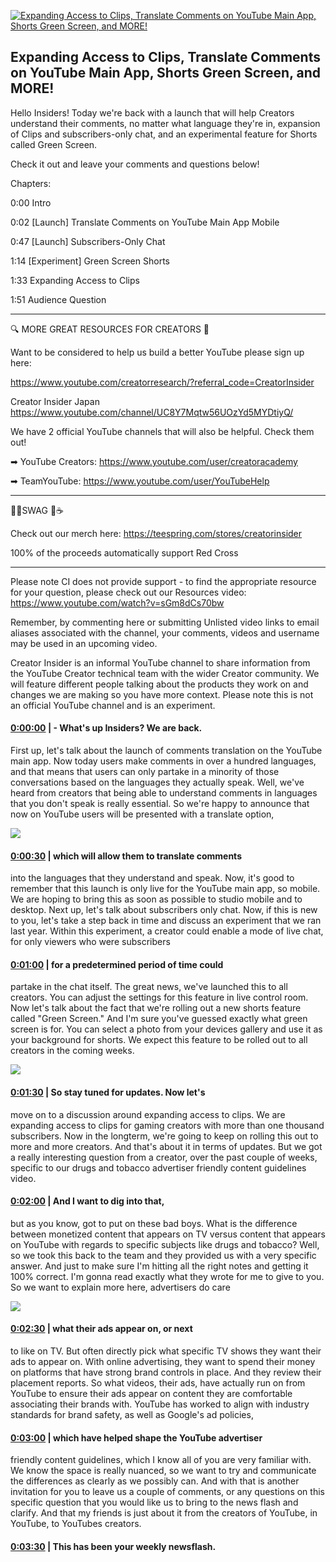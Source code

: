 [![Expanding Access to Clips, Translate Comments on YouTube Main App, Shorts Green Screen, and MORE!](https://i.ytimg.com/vi/BymxaaGHO_U/hqdefault.jpg)](https://www.youtube.com/watch?v=BymxaaGHO_U)

## Expanding Access to Clips, Translate Comments on YouTube Main App, Shorts Green Screen, and MORE!

Hello Insiders! Today we're back with a launch that will help Creators understand their comments, no matter what language they're in, expansion of Clips and subscribers-only chat, and an experimental feature for Shorts called Green Screen.



Check it out and leave your comments and questions below!



Chapters:

0:00 Intro

0:02 [Launch] Translate Comments on YouTube Main App Mobile

0:47 [Launch] Subscribers-Only Chat

1:14 [Experiment] Green Screen Shorts

1:33 Expanding Access to Clips

1:51 Audience Question



-------------------------------------------



🔍 MORE GREAT RESOURCES FOR CREATORS 🔎



Want to be considered to help us build a better YouTube please sign up here: 

https://www.youtube.com/creatorresearch/?referral_code=CreatorInsider



Creator Insider Japan https://www.youtube.com/channel/UC8Y7Mqtw56UOzYd5MYDtiyQ/



We have 2 official YouTube channels that will also be helpful. Check them out! 



➡ YouTube Creators: https://www.youtube.com/user/creatoracademy



➡ TeamYouTube: https://www.youtube.com/user/YouTubeHelp



-------------------------------------------



👕👚SWAG 🎽☕



Check out our merch here: https://teespring.com/stores/creatorinsider



100% of the proceeds automatically support Red Cross



-------------------------------------------

Please note CI does not provide support - to find the appropriate resource for your question, please check out our Resources video: https://www.youtube.com/watch?v=sGm8dCs70bw



Remember, by commenting here or submitting Unlisted video links to email aliases associated with the channel, your comments, videos and username may be used in an upcoming video.



Creator Insider is an informal YouTube channel to share information from the YouTube Creator technical team with the wider Creator community. We will feature different people talking about the products they work on and changes we are making so you have more context. Please note this is not an official YouTube channel and is an experiment.



#### [0:00:00](https://www.youtube.com/watch?v=BymxaaGHO_U&t=0) |  - What's up Insiders? We are back.

First up, let's talk about the launch of comments translation on the YouTube main app. Now today users make comments in over a hundred languages, and that means that users can only partake in a minority of those conversations based on the languages they actually speak. Well, we've heard from creators that being able to understand comments in languages that you don't speak is really essential. So we're happy to announce that now on YouTube users will be presented with a translate option,  

![](https://i.ytimg.com/vi/BymxaaGHO_U/hq1.jpg)



#### [0:00:30](https://www.youtube.com/watch?v=BymxaaGHO_U&t=30) |  which will allow them to translate comments

into the languages that they understand and speak. Now, it's good to remember that this launch is only live for the YouTube main app, so mobile. We are hoping to bring this as soon as possible to studio mobile and to desktop. Next up, let's talk about subscribers only chat. Now, if this is new to you, let's take a step back in time and discuss an experiment that we ran last year. Within this experiment, a creator could enable a mode of live chat, for only viewers who were subscribers  

#### [0:01:00](https://www.youtube.com/watch?v=BymxaaGHO_U&t=60) |  for a predetermined period of time could

partake in the chat itself. The great news, we've launched this to all creators. You can adjust the settings for this feature in live control room. Now let's talk about the fact that we're rolling out a new shorts feature called "Green Screen." And I'm sure you've guessed exactly what green screen is for. You can select a photo from your devices gallery and use it as your background for shorts. We expect this feature to be rolled out to all creators in the coming weeks.  

![](https://i.ytimg.com/vi/BymxaaGHO_U/hq2.jpg)



#### [0:01:30](https://www.youtube.com/watch?v=BymxaaGHO_U&t=90) |  So stay tuned for updates. Now let's

move on to a discussion around expanding access to clips. We are expanding access to clips for gaming creators with more than one thousand subscribers. Now in the longterm, we're going to keep on rolling this out to more and more creators. And that's about it in terms of updates. But we got a really interesting question from a creator, over the past couple of weeks, specific to our drugs and tobacco advertiser friendly content guidelines video.  

#### [0:02:00](https://www.youtube.com/watch?v=BymxaaGHO_U&t=120) |  And I want to dig into that,

but as you know, got to put on these bad boys. What is the difference between monetized content that appears on TV versus content that appears on YouTube with regards to specific subjects like drugs and tobacco? Well, so we took this back to the team and they provided us with a very specific answer. And just to make sure I'm hitting all the right notes and getting it 100% correct. I'm gonna read exactly what they wrote for me to give to you. So we want to explain more here, advertisers do care  

![](https://i.ytimg.com/vi/BymxaaGHO_U/hq3.jpg)



#### [0:02:30](https://www.youtube.com/watch?v=BymxaaGHO_U&t=150) |  what their ads appear on, or next

to like on TV. But often directly pick what specific TV shows they want their ads to appear on. With online advertising, they want to spend their money on platforms that have strong brand controls in place. And they review their placement reports. So what videos, their ads, have actually run on from YouTube to ensure their ads appear on content they are comfortable associating their brands with. YouTube has worked to align with industry standards for brand safety, as well as Google's ad policies,  

#### [0:03:00](https://www.youtube.com/watch?v=BymxaaGHO_U&t=180) |  which have helped shape the YouTube advertiser

friendly content guidelines, which I know all of you are very familiar with. We know the space is really nuanced, so we want to try and communicate the differences as clearly as we possibly can. And with that is another invitation for you to leave us a couple of comments, or any questions on this specific question that you would like us to bring to the news flash and clarify. And that my friends is just about it from the creators of YouTube, in YouTube, to YouTubes creators.  

#### [0:03:30](https://www.youtube.com/watch?v=BymxaaGHO_U&t=210) |  This has been your weekly newsflash. 

